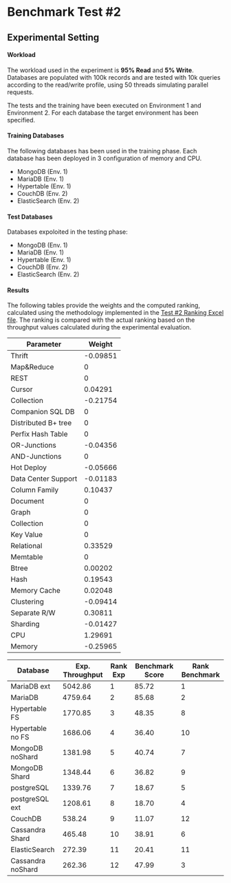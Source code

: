 # Benchmark Test #2

## Experimental Setting

#### Workload
The workload used in the experiment is **95% Read** and **5% Write**. Databases are populated with 100k records and are tested with 10k queries according to the read/write profile, using 50 threads simulating parallel requests.

The tests and the training have been executed on Environment 1 and Environment 2. For each database the target environment has been specified.

#### Training Databases
The following databases has been used in the training phase. Each database has been deployed in 3 configuration of memory and CPU.
* MongoDB (Env. 1)
* MariaDB (Env. 1)
* Hypertable (Env. 1)
* CouchDB (Env. 2)
* ElasticSearch (Env. 2)

#### Test Databases
Databases expoloited in the testing phase:
* MongoDB (Env. 1)
* MariaDB (Env. 1)
* Hypertable (Env. 1)
* CouchDB (Env. 2)
* ElasticSearch (Env. 2)

#### Results
The following tables provide the weights and the computed ranking, calculated using the methodology implemented in the [Test #2 Ranking Excel file](https://github.com/SESARLab/Platform-Independent-Score-Based-Benchmark/raw/master/Test2/ranking_Test2.xls). The ranking is compared with the actual ranking based on the throughput values calculated during the experimental evaluation.

Parameter|Weight
--------|-------
Thrift|-0.09851
Map&Reduce|0
REST|0
Cursor|0.04291
Collection|-0.21754
Companion SQL DB|0
Distributed B+ tree|0
Perfix Hash Table|0
OR-Junctions|-0.04356
AND-Junctions|0
Hot Deploy|-0.05666
Data Center Support|-0.01183
Column Family|0.10437
Document|0
Graph|0
Collection|0
Key Value|0
Relational|0.33529
Memtable|0
Btree|0.00202
Hash|0.19543
Memory Cache|0.02048
Clustering|-0.09414
Separate R/W|0.30811
Sharding|-0.01427
CPU|1.29691
Memory|-0.25965

Database|Exp. Throughput|Rank Exp|Benchmark Score|Rank Benchmark
--------|----------|------------|-----|------
MariaDB ext|5042.86   |1           |85.72 |1
MariaDB  |4759.64   |2             |85.68 |2
Hypertable FS | 1770.85  |3        |48.35 |8
Hypertable no FS |1686.06   |4     |36.40 |10
MongoDB noShard | 1381.98  |5      |40.74 |7
MongoDB Shard |1348.44   |6        |36.82 |9
postgreSQL |1339.76   |7           |18.67 |5
postgreSQL ext |1208.61   |8       |18.70 |4
CouchDB|538.24 |9                  |11.07 |12
Cassandra Shard |465.48   |10      |38.91 |6
ElasticSearch|272.39|11            |20.41 |11
Cassandra noShard |262.36   |12    |47.99 |3
